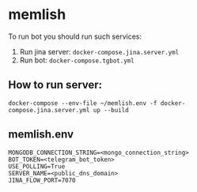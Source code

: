 # memlish

To run bot you should run such services:

1) Run jina server: `docker-compose.jina.server.yml`
2) Run bot: `docker-compose.tgbot.yml`

## How to run server:

`docker-compose --env-file ~/memlish.env -f docker-compose.jina.server.yml up --build`

## memlish.env

```
MONGODB_CONNECTION_STRING=<mongo_connection_string>
BOT_TOKEN=<telegram_bot_token>
USE_POLLING=True
SERVER_NAME=<public_dns_domain>
JINA_FLOW_PORT=7070
```